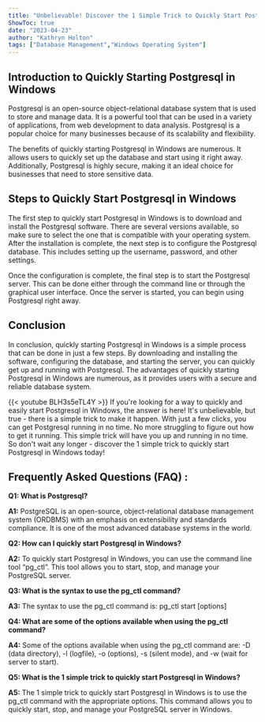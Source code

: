 ```yaml
---
title: "Unbelievable! Discover the 1 Simple Trick to Quickly Start Postgresql in Windows!"
ShowToc: true 
date: "2023-04-23"
author: "Kathryn Holton" 
tags: ["Database Management","Windows Operating System"]
---
```

## Introduction to Quickly Starting Postgresql in Windows

Postgresql is an open-source object-relational database system that is used to store and manage data. It is a powerful tool that can be used in a variety of applications, from web development to data analysis. Postgresql is a popular choice for many businesses because of its scalability and flexibility.

The benefits of quickly starting Postgresql in Windows are numerous. It allows users to quickly set up the database and start using it right away. Additionally, Postgresql is highly secure, making it an ideal choice for businesses that need to store sensitive data.

## Steps to Quickly Start Postgresql in Windows

The first step to quickly start Postgresql in Windows is to download and install the Postgresql software. There are several versions available, so make sure to select the one that is compatible with your operating system. After the installation is complete, the next step is to configure the Postgresql database. This includes setting up the username, password, and other settings.

Once the configuration is complete, the final step is to start the Postgresql server. This can be done either through the command line or through the graphical user interface. Once the server is started, you can begin using Postgresql right away.

## Conclusion

In conclusion, quickly starting Postgresql in Windows is a simple process that can be done in just a few steps. By downloading and installing the software, configuring the database, and starting the server, you can quickly get up and running with Postgresql. The advantages of quickly starting Postgresql in Windows are numerous, as it provides users with a secure and reliable database system.

{{< youtube BLH3s5eTL4Y >}} 
If you're looking for a way to quickly and easily start Postgresql in Windows, the answer is here! It's unbelievable, but true - there is a simple trick to make it happen. With just a few clicks, you can get Postgresql running in no time. No more struggling to figure out how to get it running. This simple trick will have you up and running in no time. So don't wait any longer - discover the 1 simple trick to quickly start Postgresql in Windows today!

## Frequently Asked Questions (FAQ) :
**Q1: What is Postgresql?**

**A1:** PostgreSQL is an open-source, object-relational database management system (ORDBMS) with an emphasis on extensibility and standards compliance. It is one of the most advanced database systems in the world.

**Q2: How can I quickly start Postgresql in Windows?**

**A2:** To quickly start Postgresql in Windows, you can use the command line tool “pg_ctl”. This tool allows you to start, stop, and manage your PostgreSQL server.

**Q3: What is the syntax to use the pg_ctl command?**

**A3:** The syntax to use the pg_ctl command is: pg_ctl start [options]

**Q4: What are some of the options available when using the pg_ctl command?**

**A4:** Some of the options available when using the pg_ctl command are: -D (data directory), -l (logfile), -o (options), -s (silent mode), and -w (wait for server to start).

**Q5: What is the 1 simple trick to quickly start Postgresql in Windows?**

**A5:** The 1 simple trick to quickly start Postgresql in Windows is to use the pg_ctl command with the appropriate options. This command allows you to quickly start, stop, and manage your PostgreSQL server in Windows.






